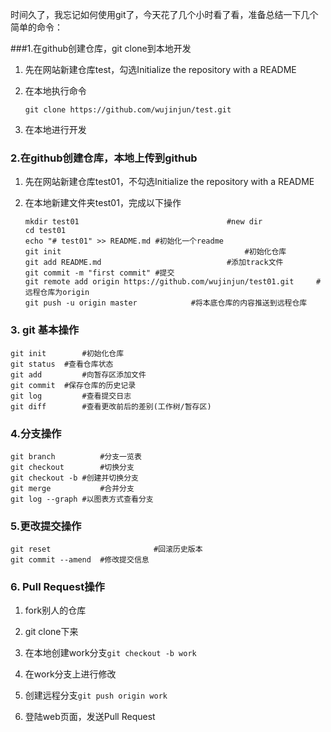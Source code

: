 时间久了，我忘记如何使用git了，今天花了几个小时看了看，准备总结一下几个简单的命令：

###1.在github创建仓库，git clone到本地开发

1. 先在网站新建仓库test，勾选Initialize the repository with a README
2. 在本地执行命令

   ```shell
   git clone https://github.com/wujinjun/test.git
   ```
3. 在本地进行开发

### 2.在github创建仓库，本地上传到github

1. 先在网站新建仓库test01，不勾选Initialize the repository with a README

2. 在本地新建文件夹test01，完成以下操作

	```shell
   mkdir test01									#new dir
   cd test01			
   echo "# test01" >> README.md	#初始化一个readme
   git init											#初始化仓库
   git add README.md							#添加track文件						
   git commit -m "first commit"	#提交
   git remote add origin https://github.com/wujinjun/test01.git		#远程仓库为origin
   git push -u origin master			#将本底仓库的内容推送到远程仓库
	```
### 3. git 基本操作

```shell
git init		#初始化仓库
git status	#查看仓库状态
git add			#向暂存区添加文件
git commit	#保存仓库的历史记录
git log			#查看提交日志
git diff		#查看更改前后的差别(工作树/暂存区) 
```

### 4.分支操作

```shell
git branch 			#分支一览表
git checkout 		#切换分支
git checkout -b #创建并切换分支
git merge 			#合并分支
git log --graph #以图表方式查看分支
```

### 5.更改提交操作

```shell
git reset						#回滚历史版本
git commit --amend 	#修改提交信息
```



### 6. Pull Request操作

1. fork别人的仓库
2. git clone下来
3. 在本地创建work分支`git checkout -b work`
4. 在work分支上进行修改
5. 创建远程分支`git push origin work`

6. 登陆web页面，发送Pull Request